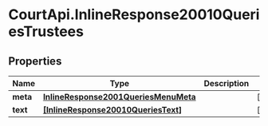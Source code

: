 # CourtApi.InlineResponse20010QueriesTrustees

## Properties
Name | Type | Description | Notes
------------ | ------------- | ------------- | -------------
**meta** | [**InlineResponse2001QueriesMenuMeta**](InlineResponse2001QueriesMenuMeta.md) |  | [optional] 
**text** | [**[InlineResponse20010QueriesText]**](InlineResponse20010QueriesText.md) |  | [optional] 


